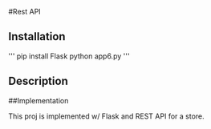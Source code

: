 #Rest API

## Installation 
'''
pip install Flask
python app6.py
'''

## Description





##Implementation

This proj is implemented w/ Flask and REST API for a store.
